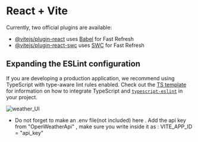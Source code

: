 # React + Vite
Currently, two official plugins are available:

- [@vitejs/plugin-react](https://github.com/vitejs/vite-plugin-react/blob/main/packages/plugin-react) uses [Babel](https://babeljs.io/) for Fast Refresh
- [@vitejs/plugin-react-swc](https://github.com/vitejs/vite-plugin-react/blob/main/packages/plugin-react-swc) uses [SWC](https://swc.rs/) for Fast Refresh

## Expanding the ESLint configuration

If you are developing a production application, we recommend using TypeScript with type-aware lint rules enabled. Check out the [TS template](https://github.com/vitejs/vite/tree/main/packages/create-vite/template-react-ts) for information on how to integrate TypeScript and [`typescript-eslint`](https://typescript-eslint.io) in your project.

![weather_UI](https://github.com/user-attachments/assets/a0614125-b6de-4c70-a32e-ca58eca7beea)

- Do not forget to make an .env file(not included) here . Add the api key from "OpenWeatherApi" , make sure you write inside it as :
  VITE_APP_ID = "api_key"
  
